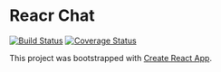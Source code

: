 # Reacr Chat

[![Build Status](https://travis-ci.org/IgorGorbov/react-chat.svg?branch=master)](https://travis-ci.org/IgorGorbov/react-chat)
[![Coverage Status](https://coveralls.io/repos/github/IgorGorbov/react-chat/badge.svg?branch=master)](https://coveralls.io/github/IgorGorbov/react-chat?branch=master)

This project was bootstrapped with [Create React App](https://github.com/facebookincubator/create-react-app).
